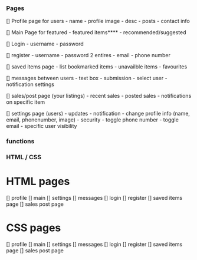 ### Pages
[] Profile page for users
    - name 
    - profile image
    - desc 
    - posts 
    - contact info


[] Main Page for featured
    - featured items****
    - recommended/suggested


[] Login
    - username
    - password

[] register
    - username
    - password 2 entires
    - email
    - phone number

[] saved items page
    - list bookmarked items
    - unavailble items
    - favourites

[] messages between users
    - text box
    - submission
    - select user
    - notification settings

[] sales/post page (your listings)
    - recent sales
    - posted sales
    - notifications on specific item

[] settings page (users)
    - updates
    - notification
    - change profile info (name, email, phonenumber, image)
    - security - toggle phone number
               - toggle email
               - specific user visibility


### functions



### HTML / CSS 
# HTML pages
[] profile
[] main
[] settings
[] messages
[] login
[] register
[] saved items page
[] sales post page

# CSS pages
[] profile
[] main
[] settings
[] messages
[] login
[] register
[] saved items page
[] sales post page




